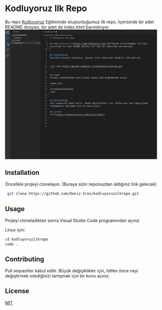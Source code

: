 # Kodluyoruz Ilk Repo

Bu repo [Kodluyoruz](https://www.kodluyoruz.org) Eğitiminde oluşturduğumuz ilk repo. İçerisinde bir adet README dosyası, bir adet de index.html barındırıyor.
![Markdown](Markdown.png)

## Installation
Öncelikle projeyi clonelayın. (Buraya sizin reponuzdan aldığınız link gelecek)

```bash
 git clone https://github.com/Deniz-Iren/kodluyoruzilkrepo.git 
 ```  

## Usage
Projeyi cloneladıktan sonra Visual Studio Code programından açınız

Linux için:
```linux
cd kodluyoruzilkrepo
code .
```

## Contributing 
Pull requestler kabul edilir. Büyük değişiklikler için, lütfen önce neyi değiştirmek 
istediğinizi tartışmak için bir konu açınız.

## License
[MIT](https://choosealicense.com/licenses/mit/)



